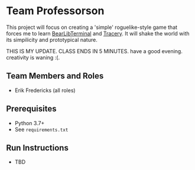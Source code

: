 # Team Professorson

This project will focus on creating a 'simple' roguelike-style game that forces me to learn [BearLibTerminal](http://foo.wyrd.name/en:bearlibterminal) and [Tracery](http://tracery.io/).  It will shake the world with its simpilicity and prototypical nature.

THIS IS MY UPDATE. CLASS ENDS IN 5 MINUTES.  have a good evening.  creativity is waning :(.

## Team Members and Roles

* Erik Fredericks (all roles)

## Prerequisites

* Python 3.7+
* See `requirements.txt`

## Run Instructions

* TBD

